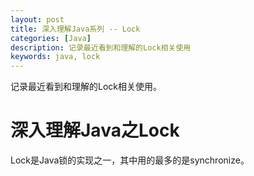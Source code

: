 ```yaml
---
layout: post
title: 深入理解Java系列 -- Lock
categories: [Java]
description: 记录最近看到和理解的Lock相关使用
keywords: java, lock
---
```

记录最近看到和理解的Lock相关使用。

# 深入理解Java之Lock

Lock是Java锁的实现之一，其中用的最多的是synchronize。